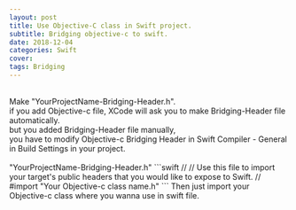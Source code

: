 ```yaml
---
layout: post
title: Use Objective-C class in Swift project.
subtitle: Bridging objective-c to swift.
date: 2018-12-04
categories: Swift
cover:
tags: Bridging
---
```

<br>
Make "YourProjectName-Bridging-Header.h".<br>
if you add Objective-c file, XCode will ask you to make Bridging-Header file automatically.<br>
but you added Bridging-Header file manually,<br>
you have to modify Objective-c Bridging Header in Swift Compiler - General in Build Settings in your project.<br>
<br>
"YourProjectName-Bridging-Header.h"
```swift
//
//  Use this file to import your target's public headers that you would like to expose to Swift.
//
#import "Your Objective-c class name.h"
```
Then just import your Objective-c class where you wanna use in swift file.
